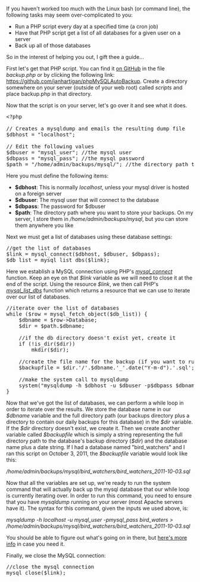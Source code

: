 <p>If you haven't worked too much with the Linux bash (or command line), the following tasks may seem over-complicated to you:</p>

<ul class="simple_list">
<li>Run a PHP script every day at a specified time (a cron job)</li>
<li>Have that PHP script get a list of all databases for a given user on a server</li>
<li>Back up all of those databases</li>
</ul>

<p>So in the interest of helping you out, I gift thee a guide...</p>

<p>First let's get that PHP script. You can find it <a href="https://github.com/janhartigan/phpMySQLAutoBackup">on GitHub</a> in the file <em>backup.php</em> or by clicking the following link: <a href="https://github.com/janhartigan/phpMySQLAutoBackup">https://github.com/janhartigan/phpMySQLAutoBackup</a>. Create a directory somewhere on your server (outside of your web root) called <em>scripts</em> and place backup.php in that directory.</p>

<p>Now that the script is on your server, let's go over it and see what it does.</p>

<pre>&lt;?php

// Creates a mysqldump and emails the resulting dump file
$dbhost = "localhost";

// Edit the following values
$dbuser = "mysql_user"; //the mysql user
$dbpass = "mysql_pass"; //the mysql password
$path = "/home/admin/backups/mysql/"; //the directory path to where you want to store your backups
</pre>

<p>Here you must define the following items:</p>

<ul class="simple_list">
<li><strong>$dbhost</strong>: This is normally <em>localhost</em>, unless your mysql driver is hosted on a foreign server</li>
<li><strong>$dbuser</strong>: The mysql user that will connect to the database</li>
<li><strong>$dbpass</strong>: The password for $dbuser</li>
<li><strong>$path</strong>: The directory path where you want to store your backups. On my server, I store them in <em>/home/admin/backups/mysql</em>, but you can store them anywhere you like</li>
</ul>

<div class="article_division"></div>

<p>Next we must get a list of databases using these database settings:</p>

<pre>
//get the list of databases
$link = mysql_connect($dbhost, $dbuser, $dbpass);
$db_list = mysql_list_dbs($link);
</pre>

<p>Here we establish a MySQL connection using PHP's <a href="http://php.net/manual/en/function.mysql-connect.php"><em>mysql_connect</em></a> function. Keep an eye on that <em>$link</em> variable as we will need to close it at the end of the script. Using the resource <em>$link</em>, we then call PHP's <a href="http://www.php.net/manual/en/function.mysql-list-dbs.php"><em>mysql_list_dbs</em></a> function which returns a resource that we can use to iterate over our list of databases.</p>

<pre>//iterate over the list of databases
while ($row = mysql_fetch_object($db_list)) {
	$dbname = $row->Database;
	$dir = $path.$dbname;

	//if the db directory doesn't exist yet, create it
	if (!is_dir($dir))
		mkdir($dir);

	//create the file name for the backup (if you want to run the update more frequently than once a day, add more specificity to the date
	$backupfile = $dir.'/'.$dbname.'_'.date("Y-m-d").'.sql';

	//make the system call to mysqldump
	system("mysqldump -h $dbhost -u $dbuser -p$dbpass $dbname > $backupfile");
}
</pre>

<p>Now that we've got the list of databases, we can perform a while loop in order to iterate over the results. We store the database name in our <em>$dbname</em> variable and the full directory path (our backups directory plus a directory to contain our daily backups for this database) in the <em>$dir</em> variable. If the <em>$dir</em> directory doesn't exist, we create it. Then we create another variable called <em>$backupfile</em> which is simply a string representing the full directory path to the database's backup directory (<em>$dir</em>) and the database name plus a date string. If I had a database named "bird_watchers" and I ran this script on October 3, 2011, the <em>$backupfile</em> variable would look like this:</p>

<p><em>/home/admin/backups/mysql/bird_watchers/bird_watchers_2011-10-03.sql</em></p>

<p>Now that all the variables are set up, we're ready to run the system command that will actually back up the mysql database that our while loop is currently iterating over. In order to run this command, you need to ensure that you have <em>mysqldump</em> running on your server (most Apache servers have it). The syntax for this command, given the inputs we used above, is:</p>

<p><em>mysqldump -h localhost -u mysql_user -pmysql_pass bird_waters &gt; /home/admin/backups/mysql/bird_watchers/bird_watchers_2011-10-03.sql</em></p>

<p>You should be able to figure out what's going on in there, but <a href="http://dev.mysql.com/doc/refman/5.1/en/mysqldump.html">here's more info</a> in case you need it.</p>

<p>Finally, we close the MySQL connection:</p>

<pre>//close the mysql connection
mysql_close($link);
</pre>